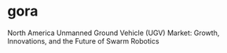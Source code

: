 # gora
North America Unmanned Ground Vehicle (UGV) Market: Growth, Innovations, and the Future of Swarm Robotics
